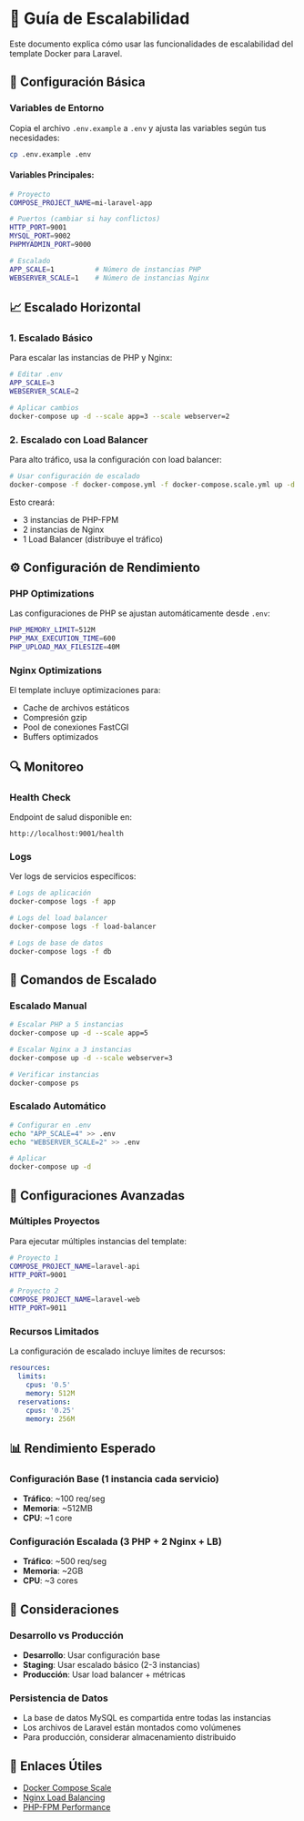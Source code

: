 # 🚀 Guía de Escalabilidad

Este documento explica cómo usar las funcionalidades de escalabilidad del template Docker para Laravel.

## 🔧 Configuración Básica

### Variables de Entorno

Copia el archivo `.env.example` a `.env` y ajusta las variables según tus necesidades:

```bash
cp .env.example .env
```

#### Variables Principales:

```bash
# Proyecto
COMPOSE_PROJECT_NAME=mi-laravel-app

# Puertos (cambiar si hay conflictos)
HTTP_PORT=9001
MYSQL_PORT=9002
PHPMYADMIN_PORT=9000

# Escalado
APP_SCALE=1          # Número de instancias PHP
WEBSERVER_SCALE=1    # Número de instancias Nginx
```

## 📈 Escalado Horizontal

### 1. Escalado Básico

Para escalar las instancias de PHP y Nginx:

```bash
# Editar .env
APP_SCALE=3
WEBSERVER_SCALE=2

# Aplicar cambios
docker-compose up -d --scale app=3 --scale webserver=2
```

### 2. Escalado con Load Balancer

Para alto tráfico, usa la configuración con load balancer:

```bash
# Usar configuración de escalado
docker-compose -f docker-compose.yml -f docker-compose.scale.yml up -d
```

Esto creará:
- 3 instancias de PHP-FPM
- 2 instancias de Nginx
- 1 Load Balancer (distribuye el tráfico)

## ⚙️ Configuración de Rendimiento

### PHP Optimizations

Las configuraciones de PHP se ajustan automáticamente desde `.env`:

```bash
PHP_MEMORY_LIMIT=512M
PHP_MAX_EXECUTION_TIME=600
PHP_UPLOAD_MAX_FILESIZE=40M
```

### Nginx Optimizations

El template incluye optimizaciones para:
- Cache de archivos estáticos
- Compresión gzip
- Pool de conexiones FastCGI
- Buffers optimizados

## 🔍 Monitoreo

### Health Check

Endpoint de salud disponible en:
```
http://localhost:9001/health
```

### Logs

Ver logs de servicios específicos:
```bash
# Logs de aplicación
docker-compose logs -f app

# Logs del load balancer
docker-compose logs -f load-balancer

# Logs de base de datos
docker-compose logs -f db
```

## 🐳 Comandos de Escalado

### Escalado Manual

```bash
# Escalar PHP a 5 instancias
docker-compose up -d --scale app=5

# Escalar Nginx a 3 instancias
docker-compose up -d --scale webserver=3

# Verificar instancias
docker-compose ps
```

### Escalado Automático

```bash
# Configurar en .env
echo "APP_SCALE=4" >> .env
echo "WEBSERVER_SCALE=2" >> .env

# Aplicar
docker-compose up -d
```

## 🔧 Configuraciones Avanzadas

### Múltiples Proyectos

Para ejecutar múltiples instancias del template:

```bash
# Proyecto 1
COMPOSE_PROJECT_NAME=laravel-api
HTTP_PORT=9001

# Proyecto 2  
COMPOSE_PROJECT_NAME=laravel-web
HTTP_PORT=9011
```

### Recursos Limitados

La configuración de escalado incluye límites de recursos:

```yaml
resources:
  limits:
    cpus: '0.5'
    memory: 512M
  reservations:
    cpus: '0.25'
    memory: 256M
```

## 📊 Rendimiento Esperado

### Configuración Base (1 instancia cada servicio)
- **Tráfico**: ~100 req/seg
- **Memoria**: ~512MB
- **CPU**: ~1 core

### Configuración Escalada (3 PHP + 2 Nginx + LB)
- **Tráfico**: ~500 req/seg
- **Memoria**: ~2GB
- **CPU**: ~3 cores

## 🚨 Consideraciones

### Desarrollo vs Producción

- **Desarrollo**: Usar configuración base
- **Staging**: Usar escalado básico (2-3 instancias)
- **Producción**: Usar load balancer + métricas

### Persistencia de Datos

- La base de datos MySQL es compartida entre todas las instancias
- Los archivos de Laravel están montados como volúmenes
- Para producción, considerar almacenamiento distribuido

## 🔗 Enlaces Útiles

- [Docker Compose Scale](https://docs.docker.com/compose/reference/scale/)
- [Nginx Load Balancing](https://nginx.org/en/docs/http/load_balancing.html)
- [PHP-FPM Performance](https://www.php.net/manual/en/install.fpm.configuration.php) 